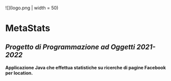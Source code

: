 ![](logo.png | width = 50)
# MetaStats
## _Progetto di Programmazione ad Oggetti 2021-2022_
#### Applicazione Java che effettua statistiche su ricerche di pagine Facebook per location.

